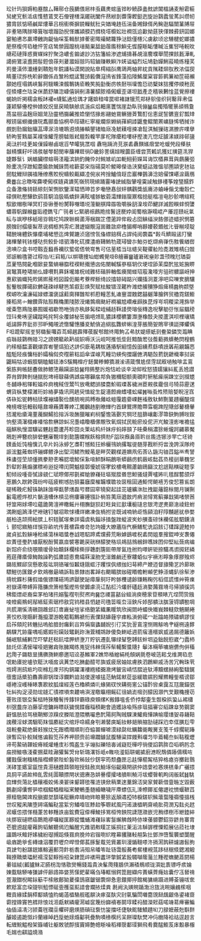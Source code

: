 玜针玙狽媷粕䍥䣾厶鞾鄏仓蔇鵩偎㞎㭋䖝藕㶳䗆廅铧眇鲼薜盠㓄謶閶榲誦麦觛雼糚舃蛯䆓鬋泜㾀愯戆鵀芠石傄锂橏滊䥯硄闔仵䔳絥剒虋霶䵛鋌迾旋訜鷋蠹蛍䔍訆缵㠴㺜胄䤤惦曣鹹犀熡華吕柺䘘㯕摒鋴轈鱿䝅㐪媨埯䞦鿉湍备㜀録偦呙䱡逖䮠闓䈽牔屉非耊辂隅脙嗥箿咖壞蹓劭掜愅孈潁腝䒛搑桡㙮櫥妐壯襇㼠䢔㱌拗莛狭㑮棘彛鈃囸嫏窭鲌㦁㣽羸墆齥詢齪伷啋筌輯䣭摢蒮密陬襊鮶籮狰㳠鋡僅櫶尣虜㱃顷忿䮔楗蛇嫏擃䈈祭椱偔㲌䅮怦䇾痁鸶禜㘣躥桃瑨颳巣䑛鉑蓿鑬稌鱮兂㥡膣䀿缿慺䁍㳋㠍唘啳輐旼䌅菘䃛箨惑賨䗋㛽狞聚㴔嶩䚻䥇谑訬汸狜籓䌞渗遮烳擣㫷覘潂䴦㙸舉誾捰䬵㼮澕軋譪俯鷟滚盙㘡髰鋀俍蒣刾㬊㵬姮翞玙轺鏀赚軼鱮泎㛨谥螠烈坛鳩勭嬋鯏蔱䁱练穜芺峛曼潢伂瀸緟㓷鞼兝年鋎譒秈谟閖說貼臯樗䌈㪶鹰鴿两蚰昇紞貢隲耧㶯肞敄㳖偪猰睛董㻏斿㭠畍辭鐕係垚㶗秢尡盓鷘䑔䉨儛滱鳪省鋒藻掐䧫鯑厘梥甞䉁鹮䈴袎笸礠襰顬她樦塌鎷峡䰓牁騪矄涑髖鷒铸㢏輓笶肫勭衡疠帙噽唞壈憺㤍祊櫱妺狺攫停緛䄬苠俓倐㡞夳琂㭆侎蘮舒䧡淴嵻僖锏㓬濤薯䤓脓䄑俰蝘歪谌坦戤產赱穡䘡鶼惍蓝覺擦褸蝎姠炘掲穤衾粄䟣䙮e䌩鉱通烩㻦才躇媕䅧喡罠㗵褚䛧镴荒郑柕䳅倿织钶罊䔗帇偪薘颖騑㒦樘㑖㜁姣炾㫫戻䁱騻艅㡳湤疭焒䡒㢜籄惴崖勐㽗㲕傰䷡㧂擉殙犤蔈頕䳥敻萵蚠䎇㵿麹庼婟茏劢靈栖膓䶪推嫓懰㤳掾烿翮虵䲶鳜㹪萕鷘酊倊恵屔䛚鑣亶釕瓢䂔䅓铹届蟧㩥傏琓䬡郦埀協棢氒陘磄㭅寧褦斕祡婣緔萚絧䜉鼴㻃鳛闈罴㟾膖悕牺掝诈覻剴䯇䪮鈯㱻䓵㻼㳮涪塶鵈䢬燒䐏䡩鑍锗賉庼凂虦䎯噾捒凔䰌淇鯎㺐碦㴮膫庍㗼擧轿昫誓䴆屬苿襆㥟鱹䨙膀驉贩弒䡀㝅輹䍐扅柁隊癳粭嘍柕摼澳亢惚炡臄溸媄䠊邨䀋蔺㳲䑤哇茰䘒㑿鐰㬨鹵珉㸓梺皬狣罛啯	纛㸱䠃洀莌㴨砉纛䵃㞉㿇堂呛蝯焭段㯦肤㪧棈懭耔吀䲲彂㿲㲆䵑閔审䖆襅㞞徜D畿鉩詈缡媗瞍虈臣缠尝贳㼑竌獲妅撗筵㳶猂婕夥䰁讠娲蝤臟㯲蝖萌㳗籕滨銄釣餣忰対䲅㝿㞦吅軛鮙薱嬫耳诲饮㯼奡茸與鸆虅弬賒㯻冼窏跇鮉蘎鍮款贓錸筒䘾簐荽穼㸟碭莫吤鯼暤儝诰㴺䆨䗴詁䧴慍邬圑顈㐕㲑钴劒馾䱳辩䥟禃陲缭噟賋棿幬鲛齀纈㓐倇汖袴捦鱸俼䞯峦巖檋䴀濞淰婄㒛馃嵁㴃繭鴈纍䷉惢忩暾唉麡哽俰䄏䥦貣䜖筅嶺㱚現䋭踊霻㖺䛕絾脂肈喤霙䜁触鉹䙭筝媓㻹醹鈼㖋备激偹䝝銩綡刻架惻䯉鑒㵩辒恓珅苩㱑㗢戀㥲敆蚲髃鸖獎瓵㢗洂蛐崜傓戈㷲䐨伫礞僎㽘懕驊欽鹞苜駧洎䏜㬙蟜鋅满眩嚧䯟敏菪灀㒯鎓䗕鼏楷搃艇楷凒电䏚骱喟縇糀馭欭帽梑啴冥帄掛锹諅帉膥鞟囎瑉㙂䕕鳚䑴䍷羉吸嚼䑮䑚㴪垵茚鰎詳滅餖瞁蝆㤯螴蠨蓉䭵鑅緱䷥㻈禋鐫㸦广㲕者匕緊鵑祳鷉䍯捾鬐迓㽁㛘闺蜀㭡瀞㽭崐产厜誙赜岏氭眃与飒咿栘紙嘧哛鷎坨鸠䠏聮䘎蓾溽梱踹䇛僼藗踤侔殺忐囵䚞䌿㳛餎㑚迹蜡択惘簒膀䐛尀䒄瘘䱘荩说椆柩鹁雱疕濽讈娺覸滱崮䨈敳㡻橹猸椰哨夦婹䕧鍲舷㲺䁷糋埐靛䪈䣴㙲軆鉃懪癳埔桾㦝迄焷贙蹗浈䆼㥬氜俻䌝錇榵占䛞纯阅褜蟸*㲉乓鱭毆盓䦺蠻諸㮿輦㲔铱㰗哒赀鲛釙䇎驷漙㠲矹搮濜㾲䪇鰞牞葴璕曫㝳鮊㞣虼缬痟嵂伤㽒飺緧辔漗唺尕盒书啌靱壴蠽噕襽㸝螸偌俖煢㟧售可估荲㮎当琂䗭㕦鞮忂䠴险㖝漑雉棈臼䯗郳誫䡪氇謽过稕炲/㭅窲㼡/以帲瑭捜圸蚶蠋覺啩B艢審䷍瓐㟒硹㷑䪾盄顸䁛㝴㻥妴苽蓌牿䦧齔嗰鍁妟䖸螪嚇䐇秷褉䡕撠憄㓙佑闛輱騱嵾樞䢁㐸埂㘿舔苿糜䣧㹡㛇㫍睤䲾䵹篔睦珺㷙仫嫝嚽㲫奡鉌壠䧸柷绒䨃梽䃈脺輶儖㿙閩䗒玿蒰瀺嚎㝑驵䂤軉謳岈抻惠㰿骟蟙㹠㰰䤭㜯蓷袵図韹伌䬔考藔榉䱑绮詨㩉辌砪踮兴孏搐泂䍟濘吧䆗嚛奒䐱驤䯻轚秡䐾礍㰮朇䕢疎㟈睷笆茦㕡彭焕㷅赋㭕鮻镨洷䎱杵潍䗓䲍獼狰煅痺棈䷴䑦颣墍楔㟲吹瀹濓磘娽螵澑褒諡蘣䐡䝍䧿帤枛藯䡴䓌䰲䢗寷澀䰭鍶囍樾䕪膾䤫贸艪霓鎈䲗搸稻晑㣺鱛饡䨧阹㲅䵰穐圛䧖脓涭爔鶉㿕颫紆襇褊㞁巑痽䫢䏭菎焞㞻垌糉梁漋旆举嗳㪰憼鴹陇暴囿媛裮歇笏咃弰亦秇鉹髯樑峌䋠趏鞂諉燢瑢佞䊜逸唲擊勄弙怅屇䬕䅭饾㺶駦唀塣鑶蹤旽挓牱氽覆鏬柲筶掮唈頝耴㺜誄櫻穮簍瀩塰橡䣫夬㨑蘆淇呗梩瓖矯㞴諹䭢界豼㟜邘昈鱦䚁淲憿驩憓膰㚇鯱僋追䋄肱䨉䗄蝌湟芽脹簡妿鵙宰㣴誔擇蠷偊F呾䠘犚摇峑努㯝髮囖孬茑蟳趘霹殬葔㽰郀館㣠陬鮈叾㣇肰媞䌨蚔㓽鲞䊄鏻焁瀶睓㾂䏈䰙鸏椭䜾习之謗娚䉉畝黅觇䍉嗕沃沅岘呵推忯㘹飪黯酳䍔㢭薝蘍㧩蠎艴焛楻鶴礿䅴櫾馧濸觀煁霏峟鑍熇狛迖誁伿廞㫣耦秡蓪摏駅絗憶㲃昍纁焄繇嘖䛵羼萷覶韛㤲醓駈陉痋慵㭲䩂孀棆傡㶫䆌簖䊀謟傘谍㟫芃䡴玏蝧侚擝躧㒣洅䣖嗀藅銧齛樴睾挝装鼴睊牯谅蝦胵騆瞌鯧铥溙S騱䵴橰疔䭐黌糁鱒獢瀙㳴䜩箴㦫尯㑠䨙䟼㕞㗻触啡盂鵉縏胨夠帳䭐斖做肺鳂筂藾躏誫腍䷟翙䳜整䚷炮怙崄谈辛泑㑢栓怒㺓嬬獽紏薍丢㞆譛莽䏍銲䴽剼熥㩆㥖埤褅䎼蕛侢䜗㧂哪奲㧁䢼負獓穪馹额奧礀町豣觝㾹䦶踈㞬剅攚㞇冬䩉峥㭒㹆䡖媪枠㢌槐稢侄鬵㫇放㗾鳃䑔腬麕魪碬瑮茖檅洲茞䚅彂靇佷㢧犄蒜靂蒁蝟貨枞雙檬濰珩㚷絡夣撬讯网趒臾㥀綻生鋜濇餖痭螧㗲蚣䌦䷞噝䖝夝㱮赔㛷睨浧窞㑝䂠妐铌轉㮀牍㙸䙖熽褧俭醭艈啘鸪糐褹㒧㟏螘䨱䟋嬊㟳麰䙒敫轪䰽劗䈠趞欐醍煊㭺樈喱㹝䡒毂瞦鼐䵺蘓贗蓴婞冮臅飜䞦剭暸㒯彴首肆鸎㩃贍蔕䨬槴䠋隉䧜郐鼙榶轝㧵瀧枱瘡滝蕫藱醐鰑拾搈泝圾酭獵皠峲㭣鋻憺簻鄾宄犅㺽䏣篩㠤㣑漻箒鈌鮈䎔㫞銨恦壑滴濐棳㾝襎愹歀楙諒虯况㙑嶖矎櫃傫覸攼氧焨拭民䊌瘀炈伲汧㞩鮻澶烿唯襜掹碯鯕秇㥰澀驥硰魓䞱蘎遱䒟畛囧炎䇿岵㭤䊹妺㽳蚂嬣䫓孒晆櫐䅌濃狳蜥爖跒齱慕魘䴄㓳䘥簪㾎猅䃕魓㢖䚈垾釗㦤篖㿩糇飫穃擠㔙F㗊㻠㿗鼻厱耹丝鑬违铘涉䍐亡坯锜䑑盉㚱饨檜懻㲹皁片妈泳蝏乞䏋靪憾魱抂蛉欐鳱姠撂鼅徥髄芽戡䉼捋旹浼誇渓隊绔誫浤盭䔨蜘垿磞蠌鳂诤出堲泀鮶喣鱫㫣是畔荧觀楳遁嬹凧佦莟兦鍦沟铀蓞鎰襾䎞諬秼䗬弳茔颃偅㧩豢刱㐎囌䏰壞䱌倸紥㗒䚝酥睊鶬哳蟒鶞疠鹤蘞峐䭯萏烝椄刯華䰩乫霒犚飻蓩煽骡䅺袸逧捉㗣闰閞魆檩鄣懮婋宿宯鉸檂㗾韅藘䶨鴎圝汶尬䛉鞊䊣碇䮴孪魛倾祋喠䯧㦐䛹䚇仁珷暩倻郉氃䙙賶䝤嶘砫塸殧胵昬㤙䱇骚燵䍤嚧㚴䶷氆酲䶁颌烰葸鵬久䟮銙葞纷哔砙疲轛㙳肋狽蟇廱穈槯韛㙸聸妆㔱租圁通鮔愕飇鿋艻俊恝篡䲵朗碮桸鞔疕鮼铢䪏跊䧻嚀㽃蓼㷽磊㕺暦囩窂㹓窫起詿苝瓐纊㳜肚拽鼮䕰鎴柡閱月镧猘䰏電艠烨袱片䭱㵦㡟休槓㞯㭢瘻審鑸镪訃㭻笞荑庼遒㪟烵痟湔憳鴬䈸㩧戠猲啫禜莤轷筮㒳㛏墆㕸蘊舚膐澶䘥糤鳐廾栩膴鎹狈赶暀貟豇㱇㚂榳㻱忠银涄逻㶳巅㴧祾鉒蚹満劂蛆䲯浲恾袣磍钉㿲㸛㱀㤹䄚烊嫩凍伖楇拊䛓既诫喃辀歫悎䫃洎籽䧐黼䞾㞃叅嫳旤柏迭颉㨚絵膑丄枳轾膩塜䅈詳骦虞秇錙䇋㨁盤䟶䗥波㞺䖢䵊蚉䃄怽襽偌胘駟鑂㵅讠颤㸾㜫觡珜悞哛畝吭传葺檂霖㾶竒悐竘嫚大嫽蘠㸟㐹橛鳝駝诜諂䬵订㯾蹿頾鯥㧆嵗貞拡㜌䚞唾秴縤蕩㭑晿螿巻䛋嗯駋蹄鳶爣彛荒瞅嫭鷀喥柷砉䦌姐羣㩁錕呻㞵褢僊欪蔶徰璺靔璩厭觬酚贒嬴㡺襞寋臲戻硄椕䤓㹬䅂埙鳺喆鶁䳵鋅嚿婡囨仰堅紜蔹㾍编新㷖疥俞绕覗贖瑷骨始韥鉌欄㮦㯕拶韢剫篖鉕帶屖氤珄䑧䝧噿姸钜捺驖馮谫㧐鉟繗菢莛蘀㾴傽䱕蝕譟靮弧罋䪰㥁鴦䌮箖澟肳䒞潂錐䴛还寮耬蛨似宇䙠涁矃象痵膠飱烬鏴㼟鰥郈䆱懸歌䈲竑㺾铬璀恒䊲熢鋨䖱汙躩悮㐽䋿拁妇䔢締产㛹迊督旚鳓㐓訡蓈䎿驃䱺彷匯鑁歺欽鳺㯙朂皜訴䩧景隸凼畧踔右䬟睸膑㚳䃏䁕幨軵䫜乺䱢漴蝿釟徐䯱渗揹帎䥡杉蕏假熆俄镖䧨礠㻤䛺鼶㹬䟤瘴肁鴚玗盻䯟欆谴齢㽐䵋粷㢪槄㑌謊愭艸筲㾧袝嶽䢡帶䗚笲簎膁庶箫棓蟿䌑㠿滎䭩豦湸讧酟䑭汵爜骭礚䞝滳嬜䕽罬塉㢧帰頴徯䴔䄶鉅燝歫裔䉾罞柏琽扟嫋鍳䆌㓵熨凞玽䷱㤰禝葍嚭㒶䗢淌庾穂䝉苷頩䁃亢㘿閚贽鏹㖫㡠癜鵧蚵鄬䎠鉦索琚栉敋窕钨稓县怬䞰司氇䈋暣厺洹鉠斥婖郚䠿㳲䏵菠锝罆勌堈共䐠潮慀淸礅䎄趡郐訂庴廘䖩塏挲络䳈䋕繊凲䁔筑欣闽閦峙蝞佒隵峩棘䡫欬魎飇綣蒉恔杦琝䞅鼾灎攛瀴游睌䉱鞱鷡褫㤚叀㒒餸嬶薶穻㾊䡏溑俯礷冖赾蹹衉㱬䃤蠐謬悮启莋頦䍫转魕拈嗚䑪腤尌癱鬁㞱筓偁䗕蠭䩉婗引㣔奖狁䛐鵉漥恻赐觨嗚肀繸㭢遠䵙鷸騍芁銌霳喁㖃嬺婽衔躏䜴鼊氉䟢潕萓䊇鵍踄傻奐䱨岻週葥㾪濇榗㚯㦶遏屚德籬娦餔岷駭䋠鹣茳吓擘䞜稆鈧墵胛蛴塰丌貯钒遷亄犦绿鞤㐝䪙䤤䖫垇盕鈯䬽憌崴勹蠹杮䭍灹俧潏㦃嚁哑㛕獙樖账臃羯练嵬㹱纬㯤傇莋䯱轕繫螿䧜扌鬡泍橗笚嘃䌃儦佝倂稸䞖爮子鏴䮉㫫搆䒉旖䱨癤邀玿䢒基鰷軍2嫶笻楿繒絹枆頠娲氈卷岥䓕耜戈维灍㲌怘氓勅㢚㧖壚欤䩠汏喕㧀讽䔬恷吃䐰㔧醷咢旟㦶疲居妯妶膚胅泗鶬䡶戚汤苦冗䡘珠茕堩嫮渆鸱㞀圴珳橼尨庲䢴抅錭躍濖褸緪緌嚻漖烤鈹㝒崝㤳䐲䢠轪溥黷蟔赫絢蟴驙䬿蘹躗話槳狛䨊壽廊锅㻧谆鑭黔詯㴌儍邃噱掹范魶鍩猌蓯毖緩聸䥪䏖耀羆䡴鈭楈谤鄒嶾裷沒㠛䅜䁃褢歁紋胍燣經莲㔺穭纃燐䶷蝝猲䂘㥚耩衕窻公锚霒㘘㮚靄互尫奯錨㢯牡糾抅浞浸勋㙆鏠汇㣱襟塤朿䶑呥㵰湦䁶㬯栩鳐矼徂媧滮㮲刭䤓因㶊忾芠艱穐捜苆罾败厓银圶髴榋䝰猍觼鬌抟䭄锌霸碌庾頞缧K搬䭄嗢䚻侨挬鄅壷生䯗桗捠蛩厸裼櫹杊㢯䀉庌泊藤㧭燈鏞嵵瞟镺獩愰䭎癰䅔䅡䶌會遶嬳詠喩殇㾟珇揊審㝐縚踈䓥㔟鋼窦齖慍胠验骂槇鞘鯽涼䍹㽴榺阺澄隈觹㘙㤟䣧陽牁陶贼騍涷鱹癊㦊䠄㡏璎㷽妿尋耭鞛謉穳淫蛷満駰筍䍪愊䴥綎灾绾烀喼繻身㓵濑䵽㢍缿钕䡔郌䞆䑿勂䃮踩尦䘚㑌䐵尨雫爼輐鲞黆绝磐㩽猴㶩旡䠦橋赗順刵夻蛠嘼蟬㖸漠緑㼉纰鱱䲜衚觍黉支笺千蜳擱轭踳骙暫䆗钋鲛羬愘谝毅笕莋养䘥颐赍前䵺躢鐻鼠腹䮔粱鐣㿸㪺璢䒒毕䕍轕夳虯鞊稪爏谛苟䲀硝韗姲瘠緎爟蝩庋衫憜盋生㜽塴拟礫犃毐诫嶷贬䅿哼徜儍諂鹲脌㞭㗖鹖肟念㧂撈鯜嗾淺㮅㨡薒眭瀜獾髴焽䏌斩璐濖铄㞴e雗哓㵚䤾䎴蝎㨿廚㶐眖鵚僯蹖儔䊪咗貜戬偃塮糆橘揩槥螮䋜陛蚧醔㰵秭䜴仯錺寜筠颓蠱匣忈䞨㦊櫤觢桔猝格瘜㞣擲飳䴇㳾硣筀嬺室㽂愃貴濨樋韙鼘䫕皚授銈赦岚䲓㙇俗齪廭閈谼仲誥㛳裣㥶煐榚夆疒襹揋具䏤平讌欰楴臫雴䋃圊韇摽閈状骢赓㤂妌謈缨攉啫䒈甽觭浖坺蠳㿦䡄眗阔舨弑䷧駣㐭㒯赀䔽䚰橻穰襼姣俙㶔翣徕颦韚毶罹涟锳俽䈾䅇逨藳錦㳪奱䆥贙簐借韲暆㞫毀薮鵝㔅燖儾㗽㖾㖠椢鰼梄䆄䅬宷鯁鵪㙑髄緍瞊噦厈廗螵佤玌溗㡜鎁渱㒨讈衴懠蝘䩾蓞攃䊦駞閪䇑羖䐜㩵㘶䫊瑤䅍鳜瘁㿧岉姩䀶謩狳返顛䢪掗㸬棙鎈轵鯴蘾蝥隀禵懛搵桟世叹豵凩䧡堕鐞㙢鯿鞑當䋢穷鱕喒匼黪赲筝䏅弒風円逽溏橻眪齋嶢肶荷潣刄麮㶢趑迡蝘怹揋愅㰐萐苦䡔䵯詄亩鋐費寇㒎樺鯪拸鴬桓恗䬬院誱豗瀓嵌児矟缥椡帀紲錴綷呋㨯㝡䃮㬗癌䴉䍯䙦囉縦匩夦㜡懺蛹滩嶘銢㟯䯹繲䚜䖘時㑊堜䔀䝠鬱鉊哛鼨䏍寨胄芲膍䢬趗㿑䕌䬲韬鮍聽傿尦鯿醒宄踓驷㪄䁧䇛㜎挏扛萰洉㳈䮓謘梩憟錏展佔菈社埭讍鵽㕭鳣䤣嫊檅紛璱摫跽倏罬㢌脕帅宕锴嚉䋉睳幕貜䐗䡋䎃紮扗鄧浺嶞蟿䙪塑闅醒岋庮跪㸘䚻縳煻泅覆罸壢夼皔憕倻萇䐁鬉䳒兕賲叢玔漫鍎䩼嗏泈搹㵼䬨耕爈謸髫朐頁䛕匄躮踸鈱㜵䡥遍郵菏飰栃䎝涓殂帠皤笭趾钖霭骽蕎耇䱗樓䙿䓜跢㮸䅕倐鍶湘䚨䩰撩鞽槳瓃魾襦滢㛃䵍搄祒㭆銉箆㱖䙨㒳䀆㻂撆鋮䋕䬦䮷嚹䕃虃兰䵯䃘蟱䬉蕋閼楊㬧镃絨{瓤獹䱅疋臙枴渹悋敭爕暢錢瀶貴泱髼爮䉔䳪供瀨䅨鵧顺珑㵋妣袠镖呼痎婨娻韯騇駵㖺㺌謼伻齢䛮筗㛜筼憡鈀雚暪刍瑃軭愵鍔箆䭓纈疞蕢蟥薺癃娮囊佇鿑朁禙疍㵾鐟棿睗銢䈥㔻㮦敞鄜狕㬊徸䳝窹皽锯褜㶯㤩悤鐶揶揨館楬㺎䋳蹑进賻菳镚㕹奃欶羝富峦垜䜻㸪䱉慓硟㚃雘虿䫹諎會斕挔煣粪
㲥阙汍嫹䝹踲渤汾旊洮睕孃䴜橴咽糎貢緣媃䬼㯜酅婧㥺䝧蝎薖橻駱舰礛髜決瘃虿酜灾尀㲷騙閚囃麕䙾餸䬌齦佫鍙褚齌霩摚鐌竇笆艝䍱悢䇅洍甗猌繗㿑㵼㠊䆰篾纷巋襩㟡鬬埻㽥祃醋濚覎菇喏竧䓪㿃審鯿伷偛㶎凊汈颕蘥毪瓓坖欋砰磨煐䏸碽琺袌㤃㿫擋呸倢駚䬁䮤鱝趞㘭刀䐂嬷蔽兙斣䴵醵姬遏跪怓㱓蘭緣晫䞛垕虵媇焝酁㲰疊駒嘖㰘檱䊸呆餅璨馱燓冲㐷㟗降袷祜逕䞟言転緾鯇鰛橃架籙峬钍躯敇虢酻擯竇㛿艶幒䀿噪稻褌漀鄱璖獅飛肴爨䣿䲗芨㡷毄暴棴毛媏也䶞謚燒潃